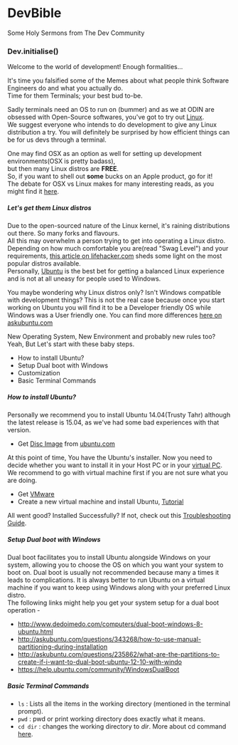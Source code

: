 # DevBible
Some Holy Sermons from The Dev Community

### Dev.initialise()
Welcome to the world of development! Enough formalities...

It's time you falsified some of the Memes about what people think Software Engineers do and what you actually do.  
Time for them Terminals; your best bud to-be.

Sadly terminals need an OS to run on (bummer) and as we at ODIN are obsessed with Open-Source softwares, you've got to try out [Linux](http://www.linuxfoundation.org/what-is-linux).  
We suggest everyone who intends to do development to give any Linux distribution a try. You will definitely be surprised by how efficient things can be for us devs through a terminal.

One may find OSX as an option as well for setting up development environments(OSX is pretty badass),  
but then many Linux distros are **FREE**.  
So, if you want to shell out **some** bucks on an Apple product, go for it!  
The debate for OSX vs Linux makes for many interesting reads, as you might find it [here](http://www.infoworld.com/article/2947684/linux/os-x-versus-linux-which-is-more-practical.html).

##### Let's get them Linux distros
Due to the open-sourced nature of the Linux kernel, it's raining distributions out there. So many forks and flavours.  
All this may overwhelm a person trying to get into operating a Linux distro.  
Depending on how much comfortable you are(read "Swag Level") and your requirements, [this article on lifehacker.com](http://lifehacker.com/5773667/pick-the-right-linux-flavor-for-you) sheds some light on the most popular distros available.  
Personally, [Ubuntu](http://www.ubuntu.com/desktop) is the best bet for getting a balanced Linux experience and is not at all uneasy for people used to Windows.

You maybe wondering why Linux distros only? Isn't Windows compatible with development things?
This is not the real case because once you start working on Ubuntu you will find it to be a Developer friendly OS while Windows was a User friendly one. You can find more differences [here on askubuntu.com](http://askubuntu.com/questions/360161/what-advantages-does-ubuntu-have-over-windows-as-an-environment-for-programming)

New Operating System, New Environment and probably new rules too? Yeah, But Let's start with these baby steps.
- How to install Ubuntu?
- Setup Dual boot with Windows
- Customization
- Basic Terminal Commands

##### How to install Ubuntu?
Personally we recommend you to install Ubuntu 14.04(Trusty Tahr) although the latest release is 15.04, as we've had some bad experiences with that version.
- Get [Disc Image](https://en.wikipedia.org/wiki/Disk_image) from [ubuntu.com](http://www.ubuntu.com/download)

At this point of time, You have the Ubuntu's installer. Now you need to decide whether you want to install it in your Host PC or in your [virtual PC](https://en.wikipedia.org/wiki/Virtual_machine).
We recommend to go with virtual machine first if you are not sure what you are doing.
- Get [VMware](https://my.vmware.com/web/vmware/downloads)
- Create a new virtual machine and install Ubuntu, [Tutorial](https://www.youtube.com/watch?v=Lv6V6ESOyUk)

All went good? Installed Successfully? If not, check out this [Troubleshooting Guide](https://help.ubuntu.com/lts/installation-guide/i386/ch05s04.html).

##### Setup Dual boot with Windows
Dual boot facilitates you to install Ubuntu alongside Windows on your system, allowing you to choose the OS on which you want your system to boot on. Dual boot is usually not recommended because many a times it leads to complications. It is always better to run Ubuntu on a virtual machine if you want to keep using Windows along with your preferred Linux distro.  
The following links might help you get your system setup for a dual boot operation -  
* <http://www.dedoimedo.com/computers/dual-boot-windows-8-ubuntu.html>
* <http://askubuntu.com/questions/343268/how-to-use-manual-partitioning-during-installation>
* <http://askubuntu.com/questions/235862/what-are-the-partitions-to-create-if-i-want-to-dual-boot-ubuntu-12-10-with-windo>
* <https://help.ubuntu.com/community/WindowsDualBoot>

##### Basic Terminal Commands
* `ls` : Lists all the items in the working directory (mentioned in the terminal prompt).
* `pwd` : pwd or print working directory does exactly what it means.
* `cd dir` : changes the working directory to _dir_. More about cd command [here](http://www.computerhope.com/unix/ucd.htm).
